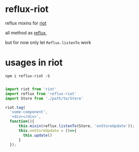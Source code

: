 # reflux-riot

reflux mixins for [riot](https://github.com/riot/riot)

all method as [reflux](https://github.com/reflux/refluxjs), 

but for now only let `Reflux.listenTo` work

# usages in riot

`npm i reflux-riot -S`

``` js

import riot from 'riot'
import reflux from 'reflux-riot'
import Store from './path/to/Store'

riot.tag(
  'some-component',
  '<div></div>',
  function(){
      this.mixin(reflux.listenTo(Store, 'onStoreUpdate'));
      this.onStoreUpdate = ()=>{
        this.update()
      }
  });

```
